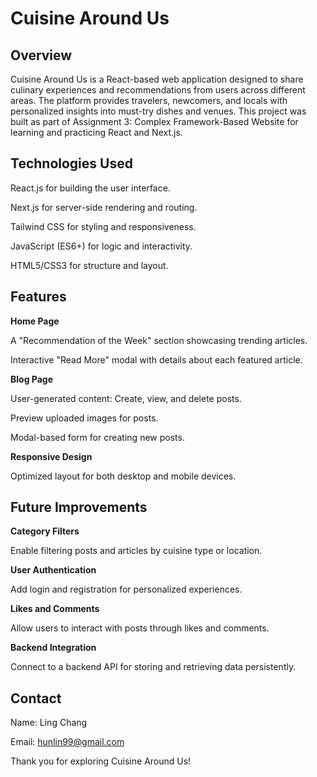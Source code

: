 # Cuisine Around Us

## Overview

Cuisine Around Us is a React-based web application designed to share culinary experiences and recommendations from users across different areas. The platform provides travelers, newcomers, and locals with personalized insights into must-try dishes and venues. This project was built as part of Assignment 3: Complex Framework-Based Website for learning and practicing React and Next.js.  

## Technologies Used

React.js for building the user interface.

Next.js for server-side rendering and routing.

Tailwind CSS for styling and responsiveness.

JavaScript (ES6+) for logic and interactivity.

HTML5/CSS3 for structure and layout.  

## Features

**Home Page**

A "Recommendation of the Week" section showcasing trending articles.

Interactive "Read More" modal with details about each featured article.

**Blog Page**

User-generated content: Create, view, and delete posts.

Preview uploaded images for posts.

Modal-based form for creating new posts.

**Responsive Design**

Optimized layout for both desktop and mobile devices.  

## Future Improvements

**Category Filters**

Enable filtering posts and articles by cuisine type or location.

**User Authentication**

Add login and registration for personalized experiences.

**Likes and Comments**

Allow users to interact with posts through likes and comments.

**Backend Integration**

Connect to a backend API for storing and retrieving data persistently.  

## Contact

Name: Ling Chang

Email: hunlin99@gmail.com

Thank you for exploring Cuisine Around Us!

